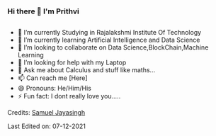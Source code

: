 ### Hi there 👋 I'm Prithvi 



##
- 🔭 I’m currently Studying in Rajalakshmi Institute Of Technology
- 🌱 I’m currently learning Artificial Intelligence and Data Science
- 👯 I’m looking to collaborate on Data Science,BlockChain,Machine Learning
- 🤔 I’m looking for help with my Laptop
- 💬 Ask me about Calculus and stuff like maths...
- 📫 Can reach me [Here]
- 😄 Pronouns: He/Him/His
- ⚡ Fun fact: I dont really love you.....


Credits: [Samuel Jayasingh](https://github.com/SamuelJayasingh)

Last Edited on: 07-12-2021
